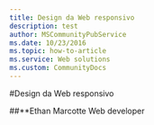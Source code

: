 ```yaml
---
title: Design da Web responsivo
description: test
author: MSCommunityPubService
ms.date: 10/23/2016
ms.topic: how-to-article
ms.service: Web solutions
ms.custom: CommunityDocs
---
```



#Design da Web responsivo


##**Ethan Marcotte
Web developer


